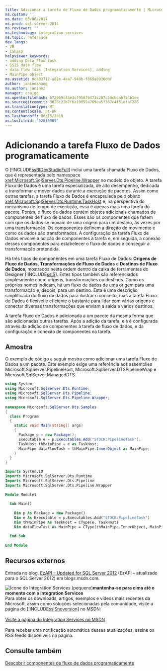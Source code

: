 ```yaml
---
title: Adicionar a tarefa de Fluxo de Dados programaticamente | Microsoft Docs
ms.custom: ''
ms.date: 03/06/2017
ms.prod: sql-server-2014
ms.reviewer: ''
ms.technology: integration-services
ms.topic: reference
dev_langs:
- VB
- CSharp
helpviewer_keywords:
- adding Data Flow task
- SSIS data flow
- data flow task [Integration Services], adding
- MainPipe object
ms.assetid: 0ca03712-a82e-4aa7-949b-f869a8936ddf
author: janinezhang
ms.author: janinez
manager: craigg
ms.openlocfilehash: b72669c44e3cf95076473c207c50cbcabf54b1ee
ms.sourcegitcommit: 3026c22b7fba19059a769ea5f367c4f51efaf286
ms.translationtype: MT
ms.contentlocale: pt-BR
ms.lasthandoff: 06/15/2019
ms.locfileid: "62836909"
---
```

# <a name="adding-the-data-flow-task-programmatically"></a>Adicionando a tarefa Fluxo de Dados programaticamente
  O [!INCLUDE[ssBIDevStudioFull](../../includes/ssbidevstudiofull-md.md)] inclui uma tarefa chamada Fluxo de Dados, que é representada pelo namespace <xref:Microsoft.SqlServer.Dts.Pipeline.Wrapper> no modelo de objeto. A tarefa Fluxo de Dados é uma tarefa especializada, de alto desempenho, dedicada a transformar e mover dados durante a execução de pacotes. Assim como outras tarefas, a tarefa Fluxo de Dados é encapsulada pelo objeto <xref:Microsoft.SqlServer.Dts.Runtime.TaskHost> e, na perspectiva do mecanismo de tempo de execução, essa é apenas mais uma tarefa do pacote. Porém, o fluxo de dados contém objetos adicionais chamados de componentes de fluxo de dados. Esses são os componentes que fazem com que os dados se movam de uma origem para um destino, às vezes por uma transformação. Os componentes definem a direção do movimento e como os dados são transformados. A configuração da tarefa Fluxo de Dados envolve a adição de componentes à tarefa e, em seguida, a conexão desses componentes para estabelecer o fluxo de dados e conseguir a transformação pretendida.  
  
 Há três tipos de componentes em uma tarefa Fluxo de Dados: **Origens de Fluxo de Dados**, **Transformações de Fluxo de Dados** e **Destinos de Fluxo de Dados**, mostrados nesta ordem dentro da caixa de ferramentas do Designer [!INCLUDE[ssIS](../../includes/ssis-md.md)]. Estes tipos também são referenciados simplesmente como origens, transformações ou destinos. Como os próprios nomes indicam, há um fluxo de dados de uma origem para uma transformação e, depois, para um destino. Esta é uma descrição simplificada do fluxo de dados para ilustrar o conceito, mas a tarefa Fluxo de Dados é flexível e eficiente o bastante para lidar com várias origens e conectar diversas transformações que enviam a saída a vários destinos.  
  
 A tarefa Fluxo de Dados é adicionada a um pacote da mesma forma que são adicionadas outras tarefas. Após a adição da tarefa, ela é configurada através da adição de componentes à tarefa de fluxo de dados, e da configuração e conexão de componentes na tarefa.  
  
## <a name="sample"></a>Amostra  
 O exemplo de código a seguir mostra como adicionar uma tarefa Fluxo de Dados a um pacote. Este exemplo exige uma referência aos assemblies Microsoft.SqlServer.PipelineHost, Microsoft.SqlServer.DTSPipelineWrap e Microsoft.SqlServer.ManagedDTS.  
  
```csharp  
using System;  
using Microsoft.SqlServer.Dts.Runtime;  
using Microsoft.SqlServer.Dts.Pipeline;  
using Microsoft.SqlServer.Dts.Pipeline.Wrapper;  
  
namespace Microsoft.SqlServer.Dts.Samples  
{  
  class Program  
  {  
    static void Main(string[] args)  
    {  
      Package p = new Package();  
      Executable e = p.Executables.Add("STOCK:PipelineTask");  
      TaskHost thMainPipe = e as TaskHost;  
      MainPipe dataFlowTask = thMainPipe.InnerObject as MainPipe;   
    }  
  }  
}  
```  
  
```vb  
Imports System.IO  
Imports Microsoft.SqlServer.Dts.Runtime  
Imports Microsoft.SqlServer.Dts.Pipeline  
Imports Microsoft.SqlServer.Dts.Pipeline.Wrapper  
  
Module Module1  
  
  Sub Main()  
  
    Dim p As Package = New Package()  
    Dim e As Executable = p.Executables.Add("STOCK:PipelineTask")  
    Dim thMainPipe As TaskHost = CType(e, TaskHost)  
    Dim dataFlowTask As MainPipe = CType(thMainPipe.InnerObject, MainPipe)  
  
  End Sub  
  
End Module  
```  
  
## <a name="external-resources"></a>Recursos externos  
 Entrada no blog, [EzAPI – Updated for SQL Server 2012](https://go.microsoft.com/fwlink/?LinkId=243223) (EzAPI – atualizado para o SQL Server 2012) em blogs.msdn.com.  
  
![Ícone do Integration Services (pequeno)](../media/dts-16.gif "ícone do Integration Services (pequeno)")**mantenha-se para cima até o momento com o Integration Services**<br /> Para obter os downloads, artigos, exemplos e vídeos mais recentes da Microsoft, assim como soluções selecionadas pela comunidade, visite a página do [!INCLUDE[ssISnoversion](../../includes/ssisnoversion-md.md)] no MSDN:<br /><br /> [Visite a página do Integration Services no MSDN](https://go.microsoft.com/fwlink/?LinkId=136655)<br /><br /> Para receber uma notificação automática dessas atualizações, assine os RSS feeds disponíveis na página.  
  
## <a name="see-also"></a>Consulte também  
 [Descobrir componentes de fluxo de dados programaticamente](../building-packages-programmatically/discovering-data-flow-components-programmatically.md)  
  
  
